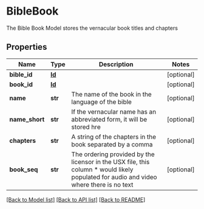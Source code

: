 # BibleBook

The Bible Book Model stores the vernacular book titles and chapters
## Properties
Name | Type | Description | Notes
------------ | ------------- | ------------- | -------------
**bible_id** | [**Id**](Id.md) |  | [optional] 
**book_id** | [**Id**](Id.md) |  | [optional] 
**name** | **str** | The name of the book in the language of the bible | [optional] 
**name_short** | **str** | If the vernacular name has an abbreviated form, it will be stored hre | [optional] 
**chapters** | **str** | A string of the chapters in the book separated by a comma | [optional] 
**book_seq** | **str** | The ordering provided by the licensor in the USX file, this column      *                  would likely populated for audio and video where there is no text | [optional] 

[[Back to Model list]](../README.md#documentation-for-models) [[Back to API list]](../README.md#documentation-for-api-endpoints) [[Back to README]](../README.md)


